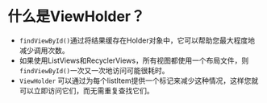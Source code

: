 # 什么是ViewHolder？

- `findViewById()`通过将结果缓存在Holder对象中，它可以帮助您最大程度地减少调用次数。
- 如果使用ListViews和RecyclerViews，所有视图都使用一个布局文件，则`findViewById()`一次又一次地访问可能很耗时。
- `ViewHolder` 可以通过为每个listItem提供一个标记来减少这种情况，这样您就可以立即访问它们，而无需重复查找它们。